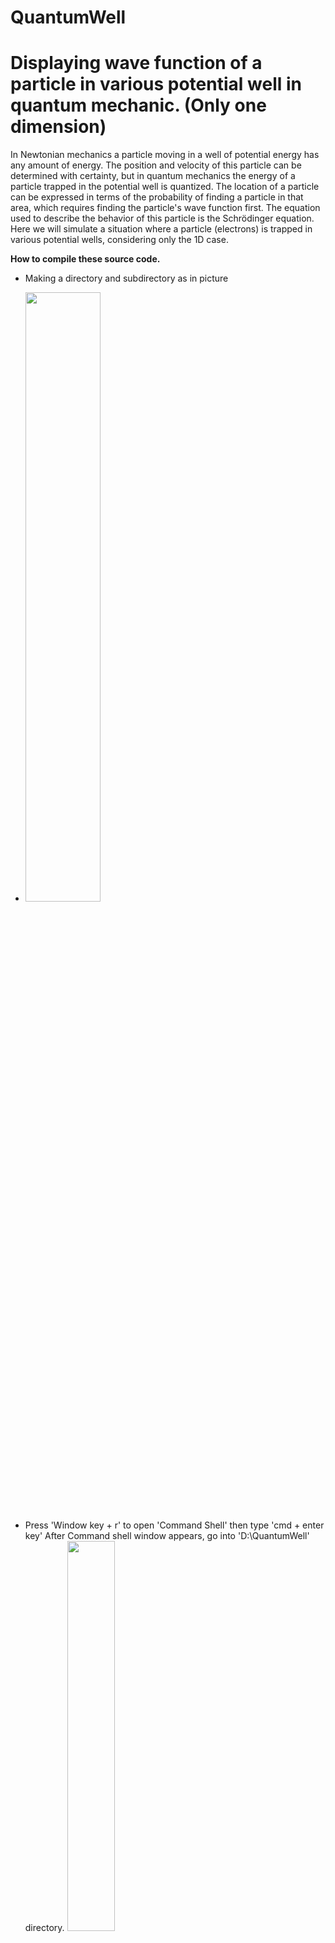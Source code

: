 # QuantumWell
# Displaying wave function of a particle in various potential well  in quantum mechanic. (Only one dimension)
  In Newtonian mechanics a particle moving in a well of potential energy has any amount of energy. 
  The position and velocity of this particle can be determined with certainty, but in quantum mechanics the energy of a particle trapped in 
  the potential well is quantized. The location of a particle can be expressed in terms of the probability of finding a particle 
  in that area, which requires finding the particle's wave function first. The equation used to describe the behavior of this particle is the Schrödinger equation.
Here we will simulate a situation where a particle (electrons) is trapped in various potential wells, considering only the 1D case.

<b>How to compile these source code.</b>
- Making a directory and subdirectory as in picture
- 
  <img src="https://github.com/WachRod/QuantumWell/assets/44232694/9f428b2c-d15a-45f4-ad70-8c43cbce7cfe" width="50%" height="50%">
- Press 'Window key + r' to open 'Command Shell' then type 'cmd + enter key' After Command shell window appears, go into
  'D:\QuantumWell' directory.
   <img src="https://github.com/WachRod/QuantumWell/assets/44232694/8bd8b74d-7355-4d55-8297-c1012b8e7c66" width="40%" height="40%">
- Compile all java file under 'src' directory
  
               D:\QuantumWell>javac -cp . -d . ./src/*.java
   <img src="https://github.com/WachRod/QuantumWell/assets/44232694/e0da3109-5b51-488e-9306-7e7f4d8a83f7" width="40%" height="40%">

- If there is no error. you will get a lot of '.class' file in a new 'SE1D' directory ( SE1D stands for Schrödinger Equation in 1 Dimension)
  
<img src="https://github.com/WachRod/QuantumWell/assets/44232694/b1afdf53-79ee-4d57-9dc0-f84f34229c03" width="40%" height="40%">

- If some errors occur , you maybe add '-encoding utf8' in the line of compile command.
    <img src="https://github.com/WachRod/QuantumWell/assets/44232694/5dac4cab-73be-4e7c-a7f1-343d1c471439" width="40%" height="40%">

- Don't forget to copy these image files (f1.gif, f2.gif, f3.gif, f4.gif and f5.gif ) from 'src' folder to 'SE1D' folder

- Test driving this programm
   <img src="https://github.com/WachRod/QuantumWell/assets/44232694/460904bc-d751-4c4b-828a-7febf86628ae" width="40%" height="40%">

-  If everythig is alright. you will see as following picture.
   <img src="https://github.com/WachRod/QuantumWell/assets/44232694/3d59b083-df42-457d-a0c3-136b65ac448e" width="40%" height="40%">



  
